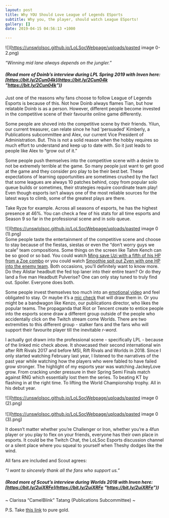 ```yaml
---
layout: post
title: Why YOU Should Love League of Legends ESports
subtitle: Why you, the player, should watch League ESports!
gallery: []
date: 2019-04-15 04:56:13 +1000

---
```

![](https://unswlolsoc.github.io/LoLSocWebpage/uploads/pasted image 0-2.png)

_“Winning mid lane always depends on the jungler.”_

##### (Read more of Doinb’s interview during LPL Spring 2019 with Inven here: [https://bit.ly/2Cun04k](https://bit.ly/2Cun04k "https://bit.ly/2Cun04k"))

Just one of the reasons why fans choose to follow League of Legends Esports is because of this. Not how Doinb always flames Tian, but how relatable Doinb is as a person. However, different people become invested in the competitive scene of their favourite online game differently.

Some people are shoved into the competitive scene by their friends. Yilun, our current treasurer, can relate since he had ‘persuaded’ Kimberly, a Publications subcommittee and Alex, our current Vice President of Administration. But. This is not a solid reason when the hobby requires so much effort to understand and keep up to date with. So it just leads to people like Alex to “grow out of it.”

Some people push themselves into the competitive scene with a desire to not be extremely terrible at the game. So many people just want to get good at the game and they consider pro play to be their best bet. These expectations of learning opportunities are sometimes crushed by the fact that some leagues are always 10 patches behind, copy from popular solo queue builds or sometimes, their strategies require coordinate team play! Even though esports isn’t always one of the most reliable sources for the latest ways to climb, some of the greatest plays are there.

Take Ryze for example. Across all seasons of esports, he has the highest presence at 46%. You can check a few of his stats for all time esports and Season 9 so far in the professional scene and in solo queue.
<br>

![](https://unswlolsoc.github.io/LoLSocWebpage/uploads/pasted image 0 (1).png)  
Some people taste the entertainment of the competitive scene and choose to stay because of the fiestas, siestas or even the “don’t worry guys we scale” team compositions. Some things on the screen like Tahm Kench can be so good or so bad. You could watch [Ming save Uzi with a fifth of his HP from a Zoe combo](https://www.youtube.com/watch?v=ccnTVayy1X8) or you could watch [Smoothie spit out Zven with one HP into the enemy team](https://www.youtube.com/watch?v=qSqJlVzzlv4). Both occasions, you’ll definitely want to know more. Do they Alistar headbutt the fed top laner into their entire team? Or do they land a five man Headbutt Pulverise? One can only stay tuned to truly find out. Spoiler. Everyone does both.

Some people invest themselves too much into an [emotional video](https://www.youtube.com/watch?v=D3O-TQQQFwY) and feel obligated to stay. Or maybe it’s a [mic check](https://www.youtube.com/watch?v=5VLtYLH5OZE&t=13s) that will draw them in. Or you might be a bandwagon like Kenzo, our publications director, who likes the popular teams. The propaganda that Riot or Tencent create to entice people into the esports scene draw a different group outside of the people who accidentally click on the Twitch stream come Worlds. There are two extremities to this different group - stalker fans and the fans who will support their favourite player till the inevitable _r-word_.

I actually got drawn into the professional scene - specifically LPL - because of the linked mic check above. It showcased their second international win after Rift Rivals 2017 and before MSI, Rift Rivals and Worlds in 2018. Since I only started watching February last year, I listened to the narratives of the past year while watching how the players who were fabled to have failed grow stronger. The highlight of my esports year was watching JackeyLove grow. From cracking under pressure in their Spring Semi Finals match against RNG which essentially lost them the series. To beating KT by flashing in at the right time. To lifting the World Championship trophy. All in his debut year.

![](https://unswlolsoc.github.io/LoLSocWebpage/uploads/pasted image 0 (2).png)
<br> <br>
![](https://unswlolsoc.github.io/LoLSocWebpage/uploads/pasted image 0 (3).png)

It doesn’t matter whether you’re Challenger or Iron, whether you’re a 4fun player or you play to flex on your friends, everyone has their own place in esports. It could be the Twitch Chat, the LoLSoc Esports discussion channel or a silent place where you squeal to yourself when Theshy dodges like the wind.

All fans are included and Scout agrees:

_“I want to sincerely thank all the fans who support us.”_

##### (Read more of Scout’s interview during Worlds 2018 with Inven here: [https://bit.ly/2uiXRFe](https://bit.ly/2uiXRFe "https://bit.ly/2uiXRFe"))

\~ Clarissa “CamelBlink” Tatang (Publications Subcommittee) \~

P.S. Take [this link](https://www.youtube.com/watch?v=8ubmlZ8hqXY&t=5s) to pure gold.